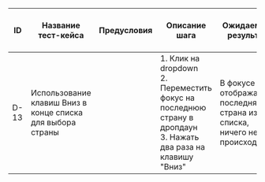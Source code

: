 | ID   | Название тест-кейса                              | Предусловия | Описание шага                                                                                       | Ожидаемый результат                                         | Статус проверки в Окружении 1 | Статус проверки в Окружении 2 | Баг-репорт |
|------|--------------------------------------------------|-------------|--------------------------------------------------------------------------------------------------|------------------------------------------------------------|------------------------------|------------------------------|------------|
| D-13 | Использование клавиш Вниз в конце списка для выбора страны |             | 1. Клик на dropdown<br>2. Переместить фокус на последнюю страну в дропдаун<br>3. Нажать два раза на клавишу "Вниз" | В фокусе отображается последняя страна из списка, ничего не происходит |                              |                              |            |
